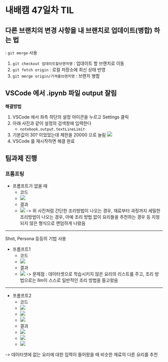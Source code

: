 # 내배캠 47일차 TIL

## 다른 브랜치의 변경 사항을 내 브랜치로 업데이트(병합) 하는 법
: `git merge` 사용

1. `git checkout 업데이트할브랜치명` : 업데이트 할 브랜치로 이동
2. `git fetch origin` : 로컬 저장소에 최신 상태 반영
3. `git merge origin/가져올브랜치명` : 브랜치 병합

## VSCode 에서 .ipynb 파일 output 잘림
**해결방법**
1. VSCode 에서 좌측 하단의 설정 아이콘을 누르고 Settings 클릭
2. 아래 사진과 같이 설정의 검색창에 입력한다 
    * `notebook.output.textLineLimit`
3. 기본값이 30? 이었었는데 제한을 20000 으로 늘림
![](/img/241128_notebook_text_limit.png)
4. VSCode 를 재시작하면 해결 완료

## 팀과제 진행
### 프롬프팅
* 프롬프트가 없을 때
  * 코드
  * ![](/img/241128_prompt_X.png)
  * 결과
  * ![](/img/241128_prompt_X_result.png)
-> 위 사진처럼 간단한 조리방법이 나오는 경우,
재료부터 과정까지 세밀한 조리방법이 나오는 경우,
아예 조리 방법 없이 요리들을 추천하는 경우 등 지정되지 않은 형식으로 랜덤하게 나왔음

---
Shot, Persona 등등의 기법 사용
* 프롬프트1
  * 코드
  * ![](/img/241128_prompt1.png)
  * 결과
  * ![](/img/241128_prompt1_result.png)
-> 문제점 : 데이터셋으로 학습시키지 않은 요리의 리스트를 주고,
조리 방법으로는 llm이 스스로 일반적인 조리 방법을 들고왔음

---

* 프롬프트2
  * 코드
  * ![](/img/241128_prompt4_1.png)
  * ![](/img/241128_prompt4_2.png)
  * ![](/img/241128_prompt4_3.png)
  * 결과
  * ![](/img/241128_prompt4_result1.png)
  * ![](/img/241128_prompt4_result2.png)
  * ![](/img/241128_prompt4_result3.png)

-> 데이터셋에 없는 요리에 대한 입력이 들어왔을 때
비슷한 재료의 다른 요리를 추천
